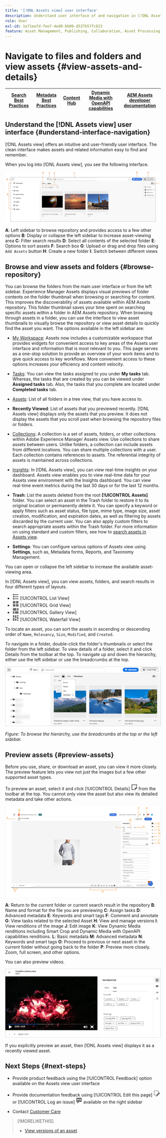 ```yaml
---
title: '[!DNL Assets view] user interface'
description: Understand user interface of and navigation in [!DNL Assets view].
role: User
exl-id: 1e71ea7d-fee7-4ed0-bb80-d537b57fc823
feature: Asset Management, Publishing, Collaboration, Asset Processing
---
```

# Navigate to files and folders and view assets {#view-assets-and-details}

| [Search Best Practices](/help/assets/search-best-practices.md) |[Metadata Best Practices](/help/assets/metadata-best-practices.md)|[Content Hub](/help/assets/product-overview.md)|[Dynamic Media with OpenAPI capabilities](/help/assets/dynamic-media-open-apis-overview.md)|[AEM Assets developer documentation](https://developer.adobe.com/experience-cloud/experience-manager-apis/)|
| ------------- | --------------------------- |---------|----|-----|

<!-- TBD: Give screenshots of all views with many assets. Zoom out to showcase how the thumbnails/tiles flow on the UI in different views. -->

<!-- TBD: The options in left sidebar may change. Shared with me and Shared by me are missing for now. Update this section as UI is updated. -->

## Understand the [!DNL Assets view] user interface {#understand-interface-navigation}

[!DNL Assets view] offers an intuitive and user-friendly user interface. The clean interface makes assets and related information easy to find and remember.

When you log into [!DNL Assets view], you see the following interface.

![[!DNL Assets view] user interface](assets/assets-view-interface.png)

**A**: Left sidebar to browse repository and provides access to a few other options **B**: Display or collapse the left sidebar to increase asset-viewing area **C**: Filter search results **D**: Select all contents of the selected folder **E**: Options to sort assets **F**: Search box **G**: Upload or drag and drop files using `Add Assets` button **H**: Create a new folder **I**: Switch between different views

<!-- TBD: Need an embedded video here with narration. It has to be hosted on MPC to be embeddable. -->

## Browse and view assets and folders {#browse-repository}

You can browse the folders from the main user interface or from the left sidebar. Experience Manager Assets displays visual previews of folder contents on the folder thumbnail when browsing or searching for content. This improves the discoverability of assets available within AEM Assets repository. This folder thumbnail saves your time spent on searching specific assets within a folder in AEM Assets repository.
When browsing through assets in a folder, you can use the interface to view asset thumbnails to visually browse the repository or view asset details to quickly find the asset you want. The options available in the left sidebar are:

* [My Workspace](/help/assets/my-workspace-assets-view.md): Assets now includes a customizable workspace that provides widgets for convenient access to key areas of the Assets user interface and information that is most relevant to you. This page serves as a one-stop solution to provide an overview of your work items and to give quick access to key workflows. More convenient access to these options increases your efficiency and content velocity.
* [Tasks](/help/assets/my-workspace-assets-view.md): You can view the tasks assigned to you under **My tasks** tab. Whereas, the tasks that are created by you can be viewed under **Assigned tasks** tab. Also, the tasks that you complete are located under **Completed tasks** tab.
* [Assets](/help/assets/manage-organize-assets-view.md): List of all folders in a tree view, that you have access to.
* **Recently Viewed**: List of assets that you previewed recently. [!DNL Assets view] displays only the assets that you preview. It does not display the assets that you scroll past when browsing the repository files or folders.
* [Collections](/help/assets/manage-collections-assets-view.md): A collection is a set of assets, folders, or other collections within Adobe Experience Manager Assets view. Use collections to share assets between users. Unlike folders, a collection can include assets from different locations. You can share multiple collections with a user. Each collection contains references to assets. The referential integrity of assets is maintained across collections.

* [Insights](/help/assets/manage-reports-assets-view.md#view-live-statistics): In [!DNL Assets view], you can view real-time insights on your dashboard. Assets view enables you to view real-time data for your Assets view environment with the Insights dashboard. You can view real-time event metrics during the last 30 days or for the last 12 months. 
* **Trash**: List the assets deleted from the root **[!UICONTROL Assets]** folder. You can select an asset in the Trash folder to restore it to its original location or permanently delete it. You can specify a keyword or apply filters such as asset status, file type, mime type, image size, asset creation, modification, and expiration dates, as well as filtering by assets discarded by the current user. You can also apply custom filters to search appropriate assets within the Trash folder. For more information on using standard and custom filters, see how to [search assets in Assets view](/help/assets/search-assets-view.md).
* **Settings**: You can configure various options of Assets view using **Settings**, such as, Metadata forms, Reports, and Taxonomy Management.

<!-- TBD: Not sure if we want to publish these right now. CC Libs are beta as per Greg.
* **Libraries**: Access to [!DNL Adobe Creative Cloud Team] (CCT) Libraries view. This view is visible only if the user is entitled to CCT Libraries.
-->

<!-- TBD: My Work Space shows task inbox and it is not visible on AEM Cloud Demos as of now. It is the source of truth server hence not documenting My Work Space option for now.
-->

You can open or collapse the left sidebar to increase the available asset-viewing area.

In [!DNL Assets view], you can view assets, folders, and search results in four different types of layouts.

* ![list view icon](assets/do-not-localize/list-view.png) [!UICONTROL List View]
* ![grid view icon](assets/do-not-localize/grid-view.png) [!UICONTROL Grid View]
* ![gallery view icon](assets/do-not-localize/gallery-view.png) [!UICONTROL Gallery View]
* ![waterfall view icon](assets/do-not-localize/waterfall-view.png) [!UICONTROL Waterfall View]

To locate an asset, you can sort the assets in ascending or descending order of `Name`, `Relevancy`, `Size`, `Modified`, and `Created`.

To navigate in a folder, double-click the folder's thumbnails or select the folder from the left sidebar. To view details of a folder, select it and click Details from the toolbar at the top. To navigate up and down the hierarchy, either use the left sidebar or use the breadcrumbs at the top.

![Browse folders](assets/browsing-folders.png)

*Figure: To browse the hierarchy, use the breadcrumbs at the top or the left sidebar.*

## Preview assets {#preview-assets}

Before you use, share, or download an asset, you can view it more closely. The preview feature lets you view not just the images but a few other supported asset types.

To preview an asset, select it and click [!UICONTROL Details] ![details icon](assets/do-not-localize/edit-in-icon.png) from the toolbar at the top. You cannot only view the asset but also view its detailed metadata and take other actions.

![Preview an asset](/help/assets/assets/navigate-file-folder-dm.png)

**A**: Return to the current folder or current search result in the repository **B**: Name and format for the file you are previewing **C**: Assign tasks **D**: Advanced metadata **E**: Keywords and smart tags **F**: Comment and annotate **G**: View tasks related to the selected Asset **H**: View and manage versions **I**: View renditions of the image **J**: Edit image **K**: View Dynamic Media renditions including Smart Crop and Dynamic Media with OpenAPI capabilities renditions. **L**: Basic metadata **M**: Advanced metadata **N**: Keywords and smart tags **O**: Proceed to previous or next asset in the current folder without going back to the folder **P**: Preview more closely. Zoom, full screen, and other options.

You can also preview videos.

![Video preview](assets/preview-video.png)

If you explicitly preview an asset, then [!DNL Assets view] displays it as a recently viewed asset.

<!-- TBD: Describe the options.

Explicitly previewed assets are displayed as recently viewed assets. Give screenshot of this.
Other use cases after previewing.
-->

## Next Steps {#next-steps}

* Provide product feedback using the [!UICONTROL Feedback] option available on the Assets view user interface

* Provide documentation feedback using [!UICONTROL Edit this page] ![edit the page](assets/do-not-localize/edit-page.png) or [!UICONTROL Log an issue] ![create a GitHub issue](assets/do-not-localize/github-issue.png) available on the right sidebar

* Contact [Customer Care](https://experienceleague.adobe.com/?support-solution=General#support)

>[!MORELIKETHIS]
>
>* [View versions of an asset](/help/assets/manage-organize-assets-view.md#view-versions).
